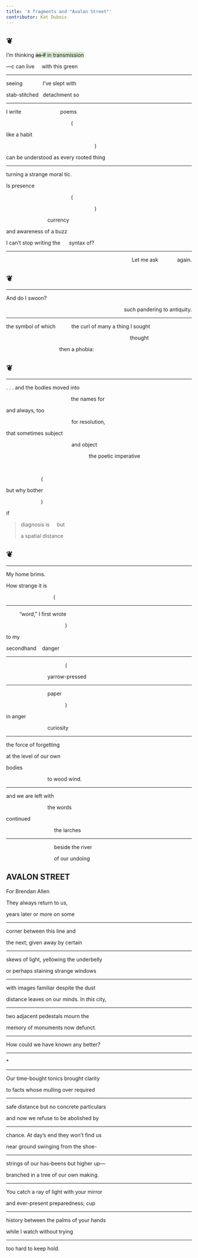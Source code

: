 ```yaml
---
title: '4 fragments and "Avalon Street"'
contributor: Kat Dubois
---
```


<div style="max-width:600px;">
<h2>❦</h2>
<p>I’m thinking <text style="background-color:#D9EAD3"><del>as if</del> in transmission</text></p>
<p>—c can live <span
style="display:inline-block;width:1rem;"></span>with this green   </p>
<hr>
<p>seeing              I’ve slept with</p>
<p>stab-stitched     detachment so</p>
<hr>
<p>I write                               poems</p>
<p style="padding-left:11rem;">(</p>
<p>like a habit                         </p>
<p style="padding-left:15rem;">)</p>
<p>can be understood as every rooted thing</p>
<hr>
<p>turning a strange moral tic.</p>
<p>Is presence                         </p>
<p style="padding-left:11rem;">(</p>
<p style="padding-left:15rem;">)</p>
<p style="padding-left:7rem;">currency</p>
<p>and awareness of a buzz</p>
<p>I can’t stop writing the&nbsp;&nbsp;&nbsp;&nbsp;&nbsp;&nbsp;syntax of? </p>
<hr>
<p style="text-align:right;">Let me ask             again.</p>
<h2>❦</h2>
<hr>
<p>And do I swoon?</p>
<p style="text-align:right;">such pandering to antiquity.</p>
<hr>
<p>the symbol of which           the curl of many a thing I sought</p>
<p style="padding-left:21rem;">thought</p>
<p style="padding-left:9rem;">then a phobia:</p>
<h2>❦</h2>
<hr>
<p>. . . and the bodies moved into</p>
<p style="padding-left:11rem;">the names for </p>
<p>and always, too </p>
<p>                                             for resolution, </p>
<p>that sometimes subject                  </p>
<p>                                             and object</p>
<p>                                                         the poetic
imperative</p>
<p> </p>
<p>                        (</p>
<p>but why bother</p>
<p>                        )</p>
<p>if  </p>
<blockquote>
<p>diagnosis is&nbsp;&nbsp;&nbsp;&nbsp;&nbsp;but</p>
<p>a spatial distance</p>
</blockquote>
<h2>❦</h2>
<hr>
<p>My home brims. </p>
<p>How strange it is    </p>
<p style="padding-left:8rem;">(</p>
<hr>
<p>         “word,” I first wrote</p>
<p style="padding-left:10rem;">)</p>
<p>to my</p>
<p>secondhand&nbsp;&nbsp;&nbsp;&nbsp;danger </p>
<hr>
<p style="padding-left:10rem;">(</p>
<p style="padding-left:7rem;">yarrow-pressed</p>
<hr>
<p style="padding-left:7rem;">paper</p>
<p style="padding-left:10rem;">)</p>
<p>in anger</p>
<p style="padding-left:7rem;">curiosity</p>
<hr>
<p>the force of forgetting</p>
<p>at the level of our own</p>
<p>bodies          </p>
<p style="padding-left:7rem;">to wood wind.</p>
<hr>
<p>and we are left with</p>
<p style="padding-left:7rem;">the words</p>
<p>continued</p>
<p>                                 the larches</p>
<hr>
<p>                                 beside the river</p>
<p>                                 of our undoing</p>
<h2>AVALON STREET</h2>
<p class="forenote">For Brendan Allen</p>
<p>They always return to us,</p>
<p>years later or more on some</p>
<hr>
<p>corner between this line and </p>
<p>the next; given away by certain </p>
<hr>
<p>skews of light, yellowing the underbelly</p>
<p>or perhaps staining strange windows</p>
<hr>
<p>with images familiar despite the dust</p>
<p>distance leaves on our minds. In <em>this</em> city, </p>
<hr>
<p>two adjacent pedestals mourn the</p>
<p>memory of monuments now defunct.</p>
<hr>
<p>How could we have known any better?</p>
<hr>
<p>*</p>
<hr>
<p>Our time-bought tonics brought clarity</p>
<p>to facts whose mulling over required</p>
<hr>
<p>safe distance but no concrete particulars</p>
<p>and now we refuse to be abolished by </p>
<hr>
<p>chance. At day’s end they won’t find us </p>
<p>near ground swinging from the shoe-</p>
<hr>
<p>strings of our has-beens but higher up—</p>
<p>branched in a tree of our own making. </p>
<hr>
<p>You catch a ray of light with your mirror</p>
<p>and ever-present preparedness; cup </p>
<hr>
<p>history between the palms of your hands</p>
<p>while I watch without trying </p>
<hr>
<p>too hard to keep hold.</p>
</div>
